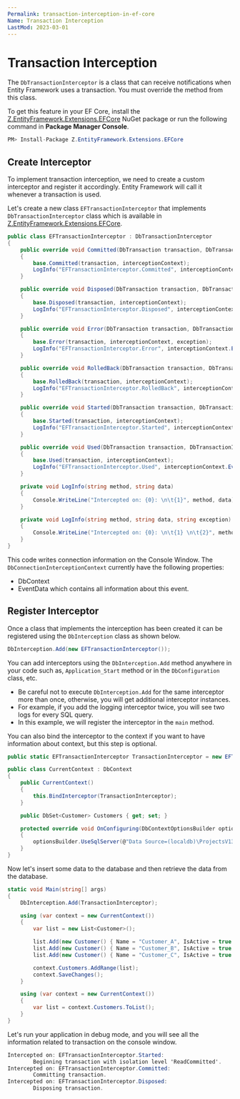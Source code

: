 ```yaml
---
Permalink: transaction-interception-in-ef-core
Name: Transaction Interception
LastMod: 2023-03-01
---
```


# Transaction Interception

The `DbTransactionInterceptor` is a class that can receive notifications when Entity Framework uses a transaction. You must override the method from this class.

To get this feature in your EF Core, install the [Z.EntityFramework.Extensions.EFCore](https://www.nuget.org/packages/Z.EntityFramework.Extensions.EFCore/) NuGet package or run the following command in **Package Manager Console**.

```csharp
PM> Install-Package Z.EntityFramework.Extensions.EFCore
```

## Create Interceptor

To implement transaction interception, we need to create a custom interceptor and register it accordingly. Entity Framework will call it whenever a transaction is used.

Let's create a new class `EFTransactionInterceptor` that implements `DbTransactionInterceptor` class which is available in [Z.EntityFramework.Extensions.EFCore](https://www.nuget.org/packages/Z.EntityFramework.Extensions.EFCore/).

```csharp
public class EFTransactionInterceptor : DbTransactionInterceptor
{
    public override void Committed(DbTransaction transaction, DbTransactionInterceptionContext interceptionContext)
    {
        base.Committed(transaction, interceptionContext);
        LogInfo("EFTransactionInterceptor.Committed", interceptionContext.EventData.ToString());
    }

    public override void Disposed(DbTransaction transaction, DbTransactionInterceptionContext interceptionContext)
    {
        base.Disposed(transaction, interceptionContext);
        LogInfo("EFTransactionInterceptor.Disposed", interceptionContext.EventData.ToString());
    }

    public override void Error(DbTransaction transaction, DbTransactionInterceptionContext interceptionContext, Exception exception)
    {
        base.Error(transaction, interceptionContext, exception);
        LogInfo("EFTransactionInterceptor.Error", interceptionContext.EventData.ToString(), exception.Message);
    }

    public override void RolledBack(DbTransaction transaction, DbTransactionInterceptionContext interceptionContext)
    {
        base.RolledBack(transaction, interceptionContext);
        LogInfo("EFTransactionInterceptor.RolledBack", interceptionContext.EventData.ToString());
    }

    public override void Started(DbTransaction transaction, DbTransactionInterceptionContext interceptionContext)
    {
        base.Started(transaction, interceptionContext);
        LogInfo("EFTransactionInterceptor.Started", interceptionContext.EventData.ToString());
    }

    public override void Used(DbTransaction transaction, DbTransactionInterceptionContext interceptionContext)
    {
        base.Used(transaction, interceptionContext);
        LogInfo("EFTransactionInterceptor.Used", interceptionContext.EventData.ToString());
    }

    private void LogInfo(string method, string data)
    {
        Console.WriteLine("Intercepted on: {0}: \n\t{1}", method, data);
    }

    private void LogInfo(string method, string data, string exception)
    {
        Console.WriteLine("Intercepted on: {0}: \n\t{1} \n\t{2}", method, data, exception);
    }
}
```

This code writes connection information on the Console Window. The `DbConnectionInterceptionContext` currently have the following properties: 

 - DbContext
 - EventData which contains all information about this event.

## Register Interceptor

Once a class that implements the interception has been created it can be registered using the `DbInterception` class as shown below. 

```csharp
DbInterception.Add(new EFTransactionInterceptor());
```

You can add interceptors using the `DbInterception.Add` method anywhere in your code such as, `Application_Start` method or in the `DbConfiguration` class, etc.

 - Be careful not to execute `DbInterception.Add` for the same interceptor more than once, otherwise, you will get additional interceptor instances. 
 - For example, if you add the logging interceptor twice, you will see two logs for every SQL query.
 - In this example, we will register the interceptor in the `main` method.

You can also bind the interceptor to the context if you want to have information about context, but this step is optional.

```csharp
public static EFTransactionInterceptor TransactionInterceptor = new EFTransactionInterceptor();

public class CurrentContext : DbContext
{
    public CurrentContext()
    {
        this.BindInterceptor(TransactionInterceptor);
    }

    public DbSet<Customer> Customers { get; set; }

    protected override void OnConfiguring(DbContextOptionsBuilder optionsBuilder)
    {
        optionsBuilder.UseSqlServer(@"Data Source=(localdb)\ProjectsV13;Initial Catalog=TestDB;");
    }
}
```

Now let's insert some data to the database and then retrieve the data from the database.

```csharp
static void Main(string[] args)
{
    DbInterception.Add(TransactionInterceptor);

    using (var context = new CurrentContext())
    {
        var list = new List<Customer>();

        list.Add(new Customer() { Name = "Customer_A", IsActive = true });
        list.Add(new Customer() { Name = "Customer_B", IsActive = true });
        list.Add(new Customer() { Name = "Customer_C", IsActive = true });

        context.Customers.AddRange(list);
        context.SaveChanges();
    }

    using (var context = new CurrentContext())
    {
        var list = context.Customers.ToList();
    }
}
```

Let's run your application in debug mode, and you will see all the information related to transaction on the console window.

```csharp
Intercepted on: EFTransactionInterceptor.Started:
        Beginning transaction with isolation level 'ReadCommitted'.
Intercepted on: EFTransactionInterceptor.Committed:
        Committing transaction.
Intercepted on: EFTransactionInterceptor.Disposed:
        Disposing transaction.
```
